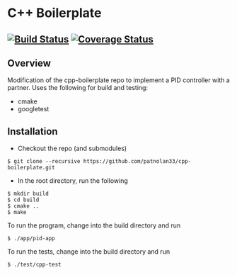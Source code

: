 # C++ Boilerplate
[![Build Status](https://travis-ci.org/patnolan33/cpp-boilerplate.svg?branch=master)](https://travis-ci.org/patnolan33/cpp-boilerplate)
[![Coverage Status](https://coveralls.io/repos/github/patnolan33/cpp-boilerplate/badge.svg?branch=master)](https://coveralls.io/github/patnolan33/cpp-boilerplate?branch=master)
---

## Overview

Modification of the cpp-boilerplate repo to implement a PID controller with a partner. Uses the following for build and testing:

- cmake
- googletest

## Installation

- Checkout the repo (and submodules)
```
$ git clone --recursive https://github.com/patnolan33/cpp-boilerplate.git
```
- In the root directory, run the following
```
$ mkdir build
$ cd build
$ cmake ..
$ make
```
To run the program, change into the build directory and run
```
$ ./app/pid-app
```
To run the tests, change into the build directory and run
```
$ ./test/cpp-test
```
